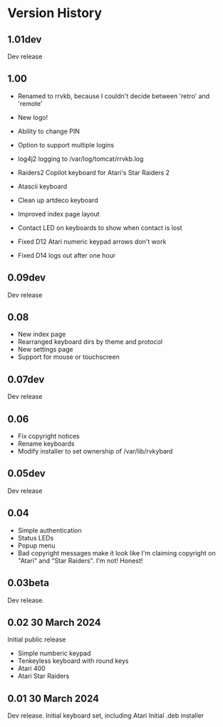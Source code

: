 # Version History

## 1.01dev

Dev release


## 1.00

- Renamed to rrvkb, because I couldn't decide between 'retro' and 'remote'
- New logo!

- Ability to change PIN
- Option to support multiple logins
- log4j2 logging to /var/log/tomcat/rrvkb.log

- Raiders2 Copilot keyboard for Atari's Star Raiders 2
- Atascii keyboard
- Clean up artdeco keyboard
- Improved index page layout
- Contact LED on keyboards to show when contact is lost

- Fixed D12 Atari numeric keypad arrows don't work
- Fixed D14 logs out after one hour

## 0.09dev

Dev release

## 0.08

- New index page
- Rearranged keyboard dirs by theme and protocol
- New settings page
- Support for mouse or touchscreen

## 0.07dev

Dev release

## 0.06

- Fix copyright notices
- Rename keyboards
- Modify installer to set ownership of /var/lib/rvkybard

## 0.05dev

Dev release

## 0.04

- Simple authentication
- Status LEDs
- Popup menu
- Bad copyright messages make it look like I'm claiming copyright on "Atari" and "Star Raiders". I'm not! Honest!

## 0.03beta

Dev release.

## 0.02 30 March 2024

Initial public release
- Simple numberic keypad
- Tenkeyless keyboard with round keys
- Atari 400
- Atari Star Raiders

## 0.01 30 March 2024

Dev release.
Initial keyboard set, including Atari
Initial .deb installer

